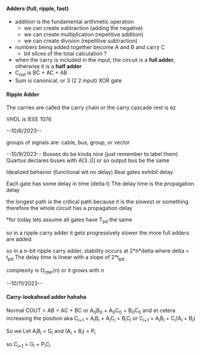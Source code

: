 #### Adders (full, ripple, fast)
- addition is the fundamental arithmetic operation
	- we can create subtraction (adding the negative)
	- we can create multiplication (repetitive addition)
	- we can create division (repetitive subtraction)
 - numbers being added together become A and B and carry C
	 - bit slices of the total calculation ?
- when the carry is included in the input, the circuit is a **full adder**, otherwise it is a **half adder**
- C<sub>out</sub> is BC + AC + AB
- Sum is canonical, or 3 (2 2 input) XOR gate

#### Ripple Adder
The carries are called the carry chain or the carry cascade
rest is ez


VHDL is IEEE 1076

--10/6/2023--

groups of signals are: cable, bus, group, or vector



--10/9/2023--
Busses do be kinda nice (just remember to label them)
Quartus declares buses with A\[3..0] or so 
output bus be the same 


Idealized behavior (functional wit no delay)
Real gates exhibit delay

Each gate has some delay in time (delta t)
The delay time is the propagation delay

the longest path is the critical path because it is the slowest or something
therefore the whole circuit has a propagation delay

*for today lets assume all gates have T<sub>pd</sub> the same

so in a ripple carry adder it gets progressively slower the more full adders are added

so in a n-bit ripple carry adder, stability occurs at 2\*n\*delta where delta = t<sub>pd</sub>
	The delay time is linear with a slope of 2\*t<sub>pd</sub>

complexity is O<sub>rder</sub>(n) or it grows with n

--10/11/2023--
#### Carry-lookahead adder hahaha 

Normal COUT = AB + AC + BC
or A<sub>0</sub>B<sub>0</sub> + A<sub>0</sub>C<sub>0</sub> + B<sub>0</sub>C<sub>0</sub> 
and et cetera increasing the position
aka C<sub>i+1</sub> = A<sub>i</sub>B<sub>i</sub> + A<sub>i</sub>C<sub>i</sub> + B<sub>i</sub>C<sub>i</sub> 
or C<sub>i+1</sub> = A<sub>i</sub>B<sub>i</sub> + C<sub>i</sub>(A<sub>i</sub> + B<sub>i</sub>)

So we Let A<sub>i</sub>B<sub>i</sub> = G<sub>i</sub>
and (A<sub>i</sub> + B<sub>i</sub>) = P<sub>i</sub>

so C<sub>i+1</sub> = G<sub>i</sub> + P<sub>i</sub>C<sub>i</sub>

